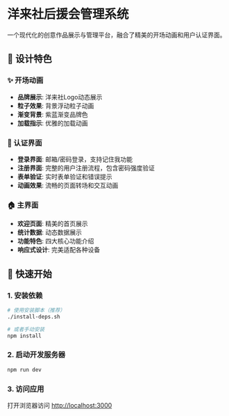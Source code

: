 # 洋来社后援会管理系统

一个现代化的创意作品展示与管理平台，融合了精美的开场动画和用户认证界面。

## 🎨 设计特色

### ✨ 开场动画
- **品牌展示**: 洋来社Logo动态展示
- **粒子效果**: 背景浮动粒子动画
- **渐变背景**: 紫蓝渐变品牌色
- **加载指示**: 优雅的加载动画

### 🔐 认证界面
- **登录界面**: 邮箱/密码登录，支持记住我功能
- **注册界面**: 完整的用户注册流程，包含密码强度验证
- **表单验证**: 实时表单验证和错误提示
- **动画效果**: 流畅的页面转场和交互动画

### 🏠 主界面
- **欢迎页面**: 精美的首页展示
- **统计数据**: 动态数据展示
- **功能特色**: 四大核心功能介绍
- **响应式设计**: 完美适配各种设备

## 🚀 快速开始

### 1. 安装依赖
```bash
# 使用安装脚本（推荐）
./install-deps.sh

# 或者手动安装
npm install
```

### 2. 启动开发服务器
```bash
npm run dev
```

### 3. 访问应用
打开浏览器访问 [http://localhost:3000](http://localhost:3000)
